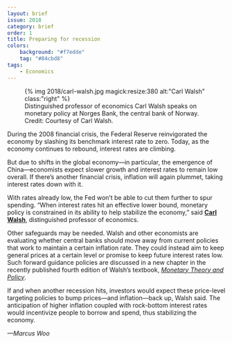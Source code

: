 ```yaml
---
layout: brief
issue: 2018
category: brief
order: 1
title: Preparing for recession
colors:
    background: "#f7edde"
    tag: "#84cbd8"
tags:
    - Economics
---
```

<figure>
{% img 2018/carl-walsh.jpg magick:resize:380 alt:"Carl Walsh" class:"right" %}
<figcaption>Distinguished professor of economics Carl Walsh speaks on monetary policy at Norges Bank, the central bank of Norway. Credit: Courtesy of Carl Walsh.</figcaption>
</figure>

During the 2008 financial crisis, the Federal Reserve reinvigorated the economy by slashing its benchmark interest rate to zero. Today, as the economy continues to rebound, interest rates are climbing.

But due to shifts in the global economy—in particular, the emergence of China—economists expect slower growth and interest rates to remain low overall. If there’s another financial crisis, inflation will again plummet, taking interest rates down with it.

With rates already low, the Fed won’t be able to cut them further to spur spending. “When interest rates hit an effective lower bound, monetary policy is constrained in its ability to help stabilize the economy,” said [**Carl Walsh**](https://economics.ucsc.edu/faculty/singleton.php?&singleton=true&cruz_id=walshc), distinguished professor of economics.

Other safeguards may be needed. Walsh and other economists are evaluating whether central banks should move away from current policies that work to maintain a certain inflation rate. They could instead aim to keep general prices at a certain level or promise to keep future interest rates low. Such forward guidance policies are discussed in a new chapter in the recently published fourth edition of Walsh’s textbook, [*Monetary Theory and Policy*](https://mitpress.mit.edu/books/monetary-theory-and-policy-fourth-edition).

If and when another recession hits, investors would expect these price-level targeting policies to bump prices—and inflation—back up, Walsh said. The anticipation of higher inflation coupled with rock-bottom interest rates would incentivize people to borrow and spend, thus stabilizing the economy.

*—Marcus Woo*
